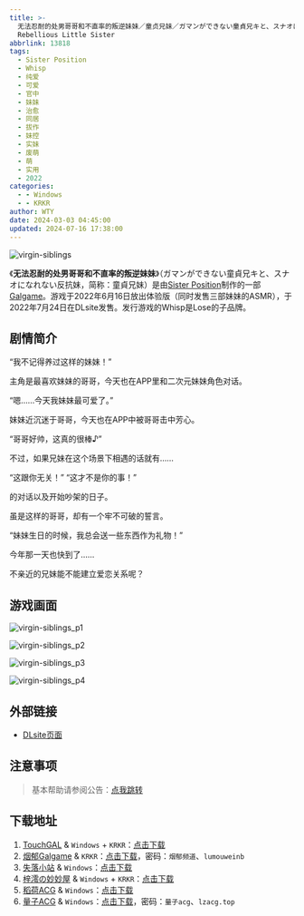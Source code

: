 ```yaml
---
title: >-
  无法忍耐的处男哥哥和不直率的叛逆妹妹／童贞兄妹／ガマンができない童貞兄キと、スナオになれない反抗妹／Desperate Virgin Brother &
  Rebellious Little Sister
abbrlink: 13818
tags:
  - Sister Position
  - Whisp
  - 纯爱
  - 可爱
  - 官中
  - 妹妹
  - 治愈
  - 同居
  - 拔作
  - 妹控
  - 实妹
  - 废萌
  - 萌
  - 实用
  - 2022
categories:
  - - Windows
  - - KRKR
author: WTY
date: 2024-03-03 04:45:00
updated: 2024-07-16 17:38:00
---
```


![virgin-siblings](https://unpkg.com/galgame/img/virgin-siblings.webp)

《**无法忍耐的处男哥哥和不直率的叛逆妹妹**》（ガマンができない童貞兄キと、スナオになれない反抗妹，简称：童貞兄妹）是由[Sister Position](https://zh.moegirl.org.cn/index.php?title=Sister_Position&action=edit&redlink=1)制作的一部[Galgame](https://zh.moegirl.org.cn/Galgame)。游戏于2022年6月16日放出体验版（同时发售三部妹妹的ASMR），于2022年7月24日在DLsite发售。发行游戏的Whisp是Lose的子品牌。

<!-- more -->

## 剧情简介

“我不记得养过这样的妹妹！”

主角是最喜欢妹妹的哥哥，今天也在APP里和二次元妹妹角色对话。

“嗯……今天我妹妹最可爱了。”

妹妹近沉迷于哥哥，今天也在APP中被哥哥击中芳心。

“哥哥好帅，这真的很棒♪”

不过，如果兄妹在这个场景下相遇的话就有……

“这跟你无关！” “这才不是你的事！”

的对话以及开始吵架的日子。

虽是这样的哥哥，却有一个牢不可破的誓言。

“妹妹生日的时候，我总会送一些东西作为礼物！”

今年那一天也快到了……

不亲近的兄妹能不能建立爱恋关系呢？

## 游戏画面

![virgin-siblings_p1](https://unpkg.com/galgame/img/virgin-siblings_p1.webp)

![virgin-siblings_p2](https://unpkg.com/galgame/img/virgin-siblings_p2.webp)

![virgin-siblings_p3](https://unpkg.com/galgame/img/virgin-siblings_p3.webp)

![virgin-siblings_p4](https://unpkg.com/galgame/img/virgin-siblings_p4.webp)

## 外部链接

- [DLsite页面](https://www.dlsite.com/maniax/work/=/product_id/RJ393720.html)

## 注意事项

> 基本帮助请参阅公告：[点我跳转](/p/announcement/)

## 下载地址

1. [TouchGAL](https://www.touchgal.me/) & `Windows` + `KRKR`：[点击下载](https://pan.touchgal.net/s/1PbVIX)
2. [烟郁Galgame](https://yanyugal.top/) & `KRKR`：[点击下载](https://yanyugal.top/d/disk1/%E5%B0%8F%E5%B0%8F%E7%9A%84%E5%88%86%E4%BA%AB%EF%BC%88PC%EF%BC%86%E5%AE%89%E5%8D%93%EF%BC%89/%E5%AE%89%E5%8D%93/krkr/%5B%E6%B1%89%E5%8C%96%5D%E7%AB%A5%E8%B4%9E%E5%85%84%E5%A6%B9%E5%85%A8DLC.7z)，密码：`烟郁频道`、`lumouweinb`
3. [失落小站](https://www.shinnku.com/) & `Windows`：[点击下载](https://www.shinnku.com/api/download/0/win/%E6%97%A0%E6%B3%95%E5%BF%8D%E8%80%90%E7%9A%84%E5%A4%84%E7%94%B7%E5%93%A5%E5%93%A5%E5%92%8C%E4%B8%8D%E7%9B%B4%E7%8E%87%E7%9A%84%E5%8F%9B%E9%80%86%E5%A6%B9%E5%A6%B9.7z)
4. [梓澪の妙妙屋](https://zi0.cc/) & `Windows` + `KRKR`：[点击下载](https://zi0.cc/d/%60%E3%80%90%E5%90%88%E9%9B%86%E7%B3%BB%E5%88%97%E3%80%91/%E5%8D%97%2BGalGame%E6%B1%89%E5%8C%96%E5%8C%BA%E5%85%A8%E5%8C%BA%E8%B5%84%E6%BA%90%E5%A4%87%E4%BB%BD/1/23/%5BWhisp%5D%E3%82%AC%E3%83%9E%E3%83%B3%E3%81%8C%E3%81%A7%E3%81%8D%E3%81%AA%E3%81%84%E7%AB%A5%E8%B2%9E%E3%82%A2%E3%83%8B%E3%82%AD%E3%81%A8%E3%82%B9%E3%83%8A%E3%82%AA%E3%81%AB%E3%81%AA%E3%82%8C%E3%81%AA%E3%81%84%E5%8F%8D%E6%8A%97%E5%A6%B9%20%E6%97%A0%E6%B3%95%E5%BF%8D%E8%80%90%E7%9A%84%E5%A4%84%E7%94%B7%E5%93%A5%E5%93%A5%E5%92%8C%E4%B8%8D%E7%9B%B4%E7%8E%87%E7%9A%84%E5%8F%9B%E9%80%86%E5%A6%B9%E5%A6%B9%20%E6%B1%89%E5%8C%96%E7%A1%AC%E7%9B%98%E7%89%88%5B%E5%AE%98%E6%96%B9%E4%B8%AD%E6%96%87%5D.zip?sign=tg4bn4bcRzvzK6me7TA9ikukUoUpO_Guczy8mcKzYsQ=:0)
5. [稻荷ACG](https://sakustar.me/) & `Windows`：[点击下载](https://sakustar.me/art/9725)
6. [量子ACG](https://lzacg.org/) & `Windows`：[点击下载](https://lzacg.org/5829)，密码：`量子acg`、`lzacg.top`
